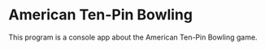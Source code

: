 # American Ten-Pin Bowling

This program is a console app about the American Ten-Pin Bowling game.

